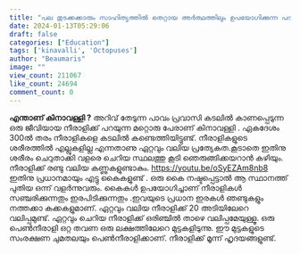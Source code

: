 ```yaml
---
title: "പല തുടക്കക്കാരും സാഹിത്യത്തിൽ തെറ്റായ അർത്ഥത്തിലും ഉപയോഗിക്കുന്ന പദമാണ് കിനാവള്ളി ? എന്താണ് കിനാവള്ളി ?"
date: 2024-01-13T05:29:06
draft: false
categories: ["Education"]
tags: ['kinavalli', 'Octopuses']
author: "Beaumaris"
image: ""
view_count: 211067
like_count: 24694
comment_count: 0
---
```


**എന്താണ് കിനാവള്ളി ?** അറിവ് തേടുന്ന പാവം പ്രവാസി കടലിൽ കാണപ്പെടുന്ന ഒരു ജീവിയായ നീരാളിക്ക് പറയുന്ന മറ്റൊരു പേരാണ് കിനാവള്ളി . ഏകദേശം 300ൽ തരം നീരാളികളെ കടലിൽ കണ്ടെത്തിയിട്ടുണ്ട്. നീരാളികളുടെ ശരീരത്തിൽ എല്ലുകളില്ല എന്നതാണു ഏറ്റവും വലിയ പ്രത്യേകത.കൂടാതെ ഇതിനു ശരീരം ചെറുതാക്കി വളരെ ചെറിയ സ്ഥലത്തു കൂടി ഞെരുങ്ങിക്കയറാൻ കഴിയും. നീരാളിക്ക് രണ്ടു വലിയ കണ്ണുകളുണ്ടാകും. https://youtu.be/oSyEZAm8nb8 ഇതിനു പ്രധാനമായും എട്ടു കൈകളുണ്ട് . ഒരു കൈ നഷ്ടപ്പെട്ടാൽ ആ സ്ഥാനത്ത് പുതിയ ഒന്ന് വളർന്നുവരും. കൈകൾ ഉപയോഗിച്ചാണ് നീരാളികൾ സഞ്ചരിക്കുന്നതും ഇരപിടിക്കുന്നതും .ഇവയുടെ പ്രധാന ഇരകൾ ഞണ്ടുകളും നത്തക്കാ കക്കകളുമാണ്. ഏറ്റവും വലിയ നീരാളിക്ക് 20 അടിയിലേറെ വലിപ്പമുണ്ട്. ഏറ്റവും ചെറിയ നീരാളിക്ക് ഒരിഞ്ചിൽ താഴെ വലിപ്പമേയുള്ളൂ. ഒരു പെൺനീരാളി ഒറ്റ തവണ ഒരു ലക്ഷത്തിലേറെ മുട്ടകളിടുന്നു. ഈ മുട്ടകളുടെ സംരക്ഷണ ചുമതലയും പെൺനീരാളിക്കാണ്. നീരാളിക്ക് മൂന്ന് ഹൃദയങ്ങളുണ്ട്.
